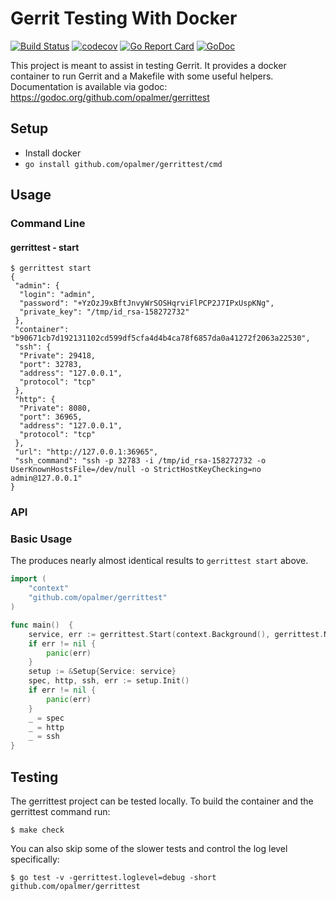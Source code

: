 # Gerrit Testing With Docker

[![Build Status](https://travis-ci.org/opalmer/gerrittest.svg?branch=master)](https://travis-ci.org/opalmer/gerrittest)
[![codecov](https://codecov.io/gh/opalmer/gerrittest/branch/master/graph/badge.svg)](https://codecov.io/gh/opalmer/gerrittest)
[![Go Report Card](https://goreportcard.com/badge/github.com/opalmer/gerrittest)](https://goreportcard.com/report/github.com/opalmer/gerrittest)
[![GoDoc](https://godoc.org/github.com/opalmer/gerrittest?status.svg)](https://godoc.org/github.com/opalmer/gerrittest)

This project is meant to assist in testing Gerrit. It provides a docker
container to run Gerrit and a Makefile with some useful helpers. Documentation 
is available via godoc: https://godoc.org/github.com/opalmer/gerrittest

## Setup

* Install docker
* `go install github.com/opalmer/gerrittest/cmd`

## Usage

### Command Line
#### gerrittest - start

```
$ gerrittest start
{
 "admin": {
  "login": "admin",
  "password": "+YzOzJ9xBftJnvyWrSOSHqrviFlPCP2J7IPxUspKNg",
  "private_key": "/tmp/id_rsa-158272732"
 },
 "container": "b90671cb7d192131102cd599df5cfa4d4b4ca78f6857da0a41272f2063a22530",
 "ssh": {
  "Private": 29418,
  "port": 32783,
  "address": "127.0.0.1",
  "protocol": "tcp"
 },
 "http": {
  "Private": 8080,
  "port": 36965,
  "address": "127.0.0.1",
  "protocol": "tcp"
 },
 "url": "http://127.0.0.1:36965",
 "ssh_command": "ssh -p 32783 -i /tmp/id_rsa-158272732 -o UserKnownHostsFile=/dev/null -o StrictHostKeyChecking=no admin@127.0.0.1"
}
```

### API
### Basic Usage

The produces nearly almost identical results to `gerrittest start` above.

```go
import (
	"context"
	"github.com/opalmer/gerrittest"
)

func main()  {
	service, err := gerrittest.Start(context.Background(), gerrittest.NewConfig())
	if err != nil {
		panic(err)
	}
	setup := &Setup{Service: service}
	spec, http, ssh, err := setup.Init()
	if err != nil {
		panic(err)
	}
	_ = spec
	_ = http
	_ = ssh
}
```


## Testing

The gerrittest project can be tested locally. To build the container and
the gerrittest command run:

```
$ make check
```

You can also skip some of the slower tests and control the log level
specifically:

```
$ go test -v -gerrittest.loglevel=debug -short github.com/opalmer/gerrittest
```
